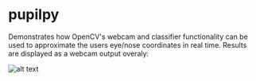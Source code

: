 # pupilpy

Demonstrates how OpenCV's webcam and classifier functionality can be used to approximate the users eye/nose coordinates in real time. Results are displayed as a webcam output overaly:  
  
![alt text](https://github.com/dustinfast/pupilpy/preview.png "Output Preview")